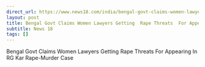 ```yaml
---
direct_url: https://www.news18.com/india/bengal-govt-claims-women-lawyers-getting-rape-threats-for-representing-state-in-rg-kar-rape-murder-case-9053652.html
layout: post
title: Bengal Govt Claims Women Lawyers Getting  Rape Threats  For Appearing In RG Kar Rape-Murder Case
subtitle: News 18
tags: []
---
```


Bengal Govt Claims Women Lawyers Getting  Rape Threats  For Appearing In RG Kar Rape-Murder Case
